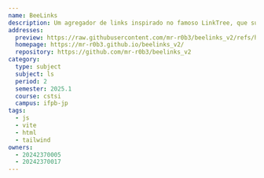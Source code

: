 ```yaml
---
name: BeeLinks
description: Um agregador de links inspirado no famoso LinkTree, que surgiu da ideia de ser custo-benefício, um concorrente em moeda local.
addresses:
  preview: https://raw.githubusercontent.com/mr-r0b3/beelinks_v2/refs/heads/master/preview.png
  homepage: https://mr-r0b3.github.io/beelinks_v2/
  repository: https://github.com/mr-r0b3/beelinks_v2
category:
  type: subject
  subject: ls
  period: 2
  semester: 2025.1
  course: cstsi
  campus: ifpb-jp
tags:
  - js
  - vite
  - html
  - tailwind
owners:
  - 20242370005
  - 20242370017
---
```

